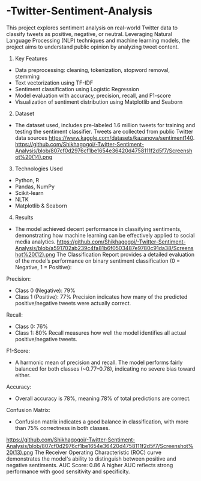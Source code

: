 # -Twitter-Sentiment-Analysis

This project explores sentiment analysis on real-world Twitter data to classify tweets as positive, negative, or neutral. Leveraging Natural Language Processing (NLP) techniques and machine learning models, the project aims to understand public opinion by analyzing tweet content.

1. Key Features
- Data preprocessing: cleaning, tokenization, stopword removal, stemming
- Text vectorization using TF-IDF
- Sentiment classification using Logistic Regression
- Model evaluation with accuracy, precision, recall, and F1-score
- Visualization of sentiment distribution using Matplotlib and Seaborn

2. Dataset
- The dataset used, includes pre-labeled 1.6 million tweets for training and testing the sentiment classifier. Tweets are collected from public Twitter data sources https://www.kaggle.com/datasets/kazanova/sentiment140.
https://github.com/Shikhagogoi/-Twitter-Sentiment-Analysis/blob/807cf0d2976cf1be1654e36420d4758111f2d5f7/Screenshot%20(14).png

3. Technologies Used
- Python, R
- Pandas, NumPy
- Scikit-learn
- NLTK
- Matplotlib & Seaborn

 4. Results
- The model achieved decent performance in classifying sentiments, demonstrating how machine learning can be effectively applied to social media analytics.
  https://github.com/Shikhagogoi/-Twitter-Sentiment-Analysis/blob/a591702ab239c4fa81b6f0503487e9780c91da38/Screenshot%20(12).png
The Classification Report provides a detailed evaluation of the model’s performance on binary sentiment classification (0 = Negative, 1 = Positive):

Precision:
- Class 0 (Negative): 79%
- Class 1 (Positive): 77%
Precision indicates how many of the predicted positive/negative tweets were actually correct.

Recall:
- Class 0: 76%
- Class 1: 80%
Recall measures how well the model identifies all actual positive/negative tweets.

F1-Score:
- A harmonic mean of precision and recall. The model performs fairly balanced for both classes (~0.77–0.78), indicating no severe bias toward either.

Accuracy:
- Overall accuracy is 78%, meaning 78% of total predictions are correct.

Confusion Matrix:
- Confusion matrix indicates a good balance in classification, with more than 75% correctness in both classes.

https://github.com/Shikhagogoi/-Twitter-Sentiment-Analysis/blob/807cf0d2976cf1be1654e36420d4758111f2d5f7/Screenshot%20(13).png
The Receiver Operating Characteristic (ROC) curve demonstrates the model's ability to distinguish between positive and negative sentiments.
AUC Score: 0.86
A higher AUC reflects strong performance with good sensitivity and specificity.
